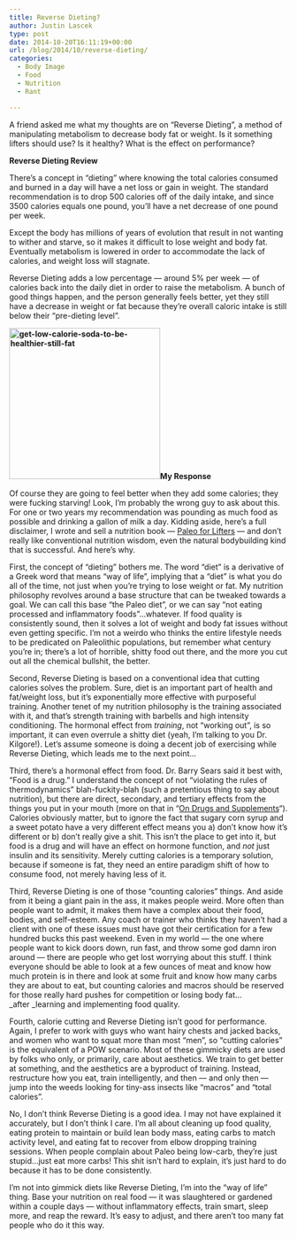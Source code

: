 ```yaml
---
title: Reverse Dieting?
author: Justin Lascek
type: post
date: 2014-10-20T16:11:19+00:00
url: /blog/2014/10/reverse-dieting/
categories:
  - Body Image
  - Food
  - Nutrition
  - Rant

---
```

A friend asked me what my thoughts are on &#8220;Reverse Dieting&#8221;, a method of manipulating metabolism to decrease body fat or weight. Is it something lifters should use? Is it healthy? What is the effect on performance?

**Reverse Dieting Review**

There&#8217;s a concept in &#8220;dieting&#8221; where knowing the total calories consumed and burned in a day will have a net loss or gain in weight. The standard recommendation is to drop 500 calories off of the daily intake, and since 3500 calories equals one pound, you&#8217;ll have a net decrease of one pound per week.

Except the body has millions of years of evolution that result in not wanting to wither and starve, so it makes it difficult to lose weight and body fat. Eventually metabolism is lowered in order to accommodate the lack of calories, and weight loss will stagnate.

Reverse Dieting adds a low percentage &#8212; around 5% per week &#8212; of calories back into the daily diet in order to raise the metabolism. A bunch of good things happen, and the person generally feels better, yet they still have a decrease in weight or fat because they&#8217;re overall caloric intake is still below their &#8220;pre-dieting level&#8221;.

**[<img data-attachment-id="10424" data-permalink="/blog/2014/10/reverse-dieting/get-low-calorie-soda-to-be-healthier-still-fat/" data-orig-file="/2014/10/get-low-calorie-soda-to-be-healthier-still-fat.jpg" data-orig-size="400,400" data-comments-opened="1" data-image-meta="{&quot;aperture&quot;:&quot;0&quot;,&quot;credit&quot;:&quot;&quot;,&quot;camera&quot;:&quot;&quot;,&quot;caption&quot;:&quot;&quot;,&quot;created_timestamp&quot;:&quot;0&quot;,&quot;copyright&quot;:&quot;&quot;,&quot;focal_length&quot;:&quot;0&quot;,&quot;iso&quot;:&quot;0&quot;,&quot;shutter_speed&quot;:&quot;0&quot;,&quot;title&quot;:&quot;&quot;}" data-image-title="get-low-calorie-soda-to-be-healthier-still-fat" data-image-description="" data-medium-file="/2014/10/get-low-calorie-soda-to-be-healthier-still-fat-200x200.jpg" data-large-file="/2014/10/get-low-calorie-soda-to-be-healthier-still-fat.jpg" class="alignright  wp-image-10424" src="/2014/10/get-low-calorie-soda-to-be-healthier-still-fat.jpg" alt="get-low-calorie-soda-to-be-healthier-still-fat" width="273" height="273" srcset="/2014/10/get-low-calorie-soda-to-be-healthier-still-fat.jpg 400w, /2014/10/get-low-calorie-soda-to-be-healthier-still-fat-150x150.jpg 150w, /2014/10/get-low-calorie-soda-to-be-healthier-still-fat-200x200.jpg 200w, /2014/10/get-low-calorie-soda-to-be-healthier-still-fat-300x300.jpg 300w" sizes="(max-width: 273px) 100vw, 273px" />][1]My Response**

Of course they are going to feel better when they add some calories; they were fucking starving! Look, I&#8217;m probably the wrong guy to ask about this. For one or two years my recommendation was pounding as much food as possible and drinking a gallon of milk a day. Kidding aside, here&#8217;s a full disclaimer, I wrote and sell a nutrition book &#8212; <a href="/books/pale-for-lifters/" target="_blank">Paleo for Lifters</a> &#8212; and don&#8217;t really like conventional nutrition wisdom, even the natural bodybuilding kind that is successful. And here&#8217;s why.

First, the concept of &#8220;dieting&#8221; bothers me. The word &#8220;diet&#8221; is a derivative of a Greek word that means &#8220;way of life&#8221;, implying that a &#8220;diet&#8221; is what you do all of the time, not just when you&#8217;re trying to lose weight or fat. My nutrition philosophy revolves around a base structure that can be tweaked towards a goal. We can call this base &#8220;the Paleo diet&#8221;, or we can say &#8220;not eating processed and inflammatory foods&#8221;&#8230;whatever. If food quality is consistently sound, then it solves a lot of weight and body fat issues without even getting specific. I&#8217;m not a weirdo who thinks the entire lifestyle needs to be predicated on Paleolithic populations, but remember what century you&#8217;re in; there&#8217;s a lot of horrible, shitty food out there, and the more you cut out all the chemical bullshit, the better.

Second, Reverse Dieting is based on a conventional idea that cutting calories solves the problem. Sure, diet is an important part of health and fat/weight loss, but it&#8217;s exponentially more effective with purposeful training. Another tenet of my nutrition philosophy is the training associated with it, and that&#8217;s strength training with barbells and high intensity conditioning. The hormonal effect from _training_, not &#8220;working out&#8221;, is so important, it can even overrule a shitty diet (yeah, I&#8217;m talking to you Dr. Kilgore!). Let&#8217;s assume someone is doing a decent job of exercising while Reverse Dieting, which leads me to the next point&#8230;

Third, there&#8217;s a hormonal effect from food. Dr. Barry Sears said it best with, &#8220;Food is a drug.&#8221; I understand the concept of not &#8220;violating the rules of thermodynamics&#8221; blah-fuckity-blah (such a pretentious thing to say about nutrition), but there are direct, secondary, and tertiary effects from the things you put in your mouth (more on that in &#8220;<a href="/blog/2014/10/on-drugs-and-supplements/" target="_blank">On Drugs and Supplements</a>&#8220;). Calories obviously matter, but to ignore the fact that sugary corn syrup and a sweet potato have a very different effect means you a) don&#8217;t know how it&#8217;s different or b) don&#8217;t really give a shit. This isn&#8217;t the place to get into it, but food is a drug and will have an effect on hormone function, and _not_ just insulin and its sensitivity. Merely cutting calories is a temporary solution, because if someone is fat, they need an entire paradigm shift of how to consume food, not merely having less of it.

Third, Reverse Dieting is one of those &#8220;counting calories&#8221; things. And aside from it being a giant pain in the ass, it makes people weird. More often than people want to admit, it makes them have a complex about their food, bodies, and self-esteem. Any coach or trainer who thinks they haven&#8217;t had a client with one of these issues must have got their certification for a few hundred bucks this past weekend. Even in my world &#8212; the one where people want to kick doors down, run fast, and throw some god damn iron around &#8212; there are people who get lost worrying about this stuff. I think everyone should be able to look at a few ounces of meat and know how much protein is in there and look at some fruit and know how many carbs they are about to eat, but counting calories and macros should be reserved for those really hard pushes for competition or losing body fat&#8230;_after _learning and implementing food quality.

Fourth, calorie cutting and Reverse Dieting isn&#8217;t good for performance. Again, I prefer to work with guys who want hairy chests and jacked backs, and women who want to squat more than most &#8220;men&#8221;, so &#8220;cutting calories&#8221; is the equivalent of a POW scenario. Most of these gimmicky diets are used by folks who only, or primarily, care about aesthetics. We train to get better at something, and the aesthetics are a byproduct of training. Instead, restructure how you eat, train intelligently, and then &#8212; and only then &#8212; jump into the weeds looking for tiny-ass insects like &#8220;macros&#8221; and &#8220;total calories&#8221;.

No, I don&#8217;t think Reverse Dieting is a good idea. I may not have explained it accurately, but I don&#8217;t think I care. I&#8217;m all about cleaning up food quality, eating protein to maintain or build lean body mass, eating carbs to match activity level, and eating fat to recover from elbow dropping training sessions. When people complain about Paleo being low-carb, they&#8217;re just stupid&#8230;just eat more carbs! This shit isn&#8217;t hard to explain, it&#8217;s just hard to do because it has to be done consistently.

I&#8217;m not into gimmick diets like Reverse Dieting, I&#8217;m into the &#8220;way of life&#8221; thing. Base your nutrition on real food &#8212; it was slaughtered or gardened within a couple days &#8212; without inflammatory effects, train smart, sleep more, and reap the reward. It&#8217;s easy to adjust, and there aren&#8217;t too many fat people who do it this way.

&nbsp;

&nbsp;

 [1]: /2014/10/get-low-calorie-soda-to-be-healthier-still-fat.jpg
